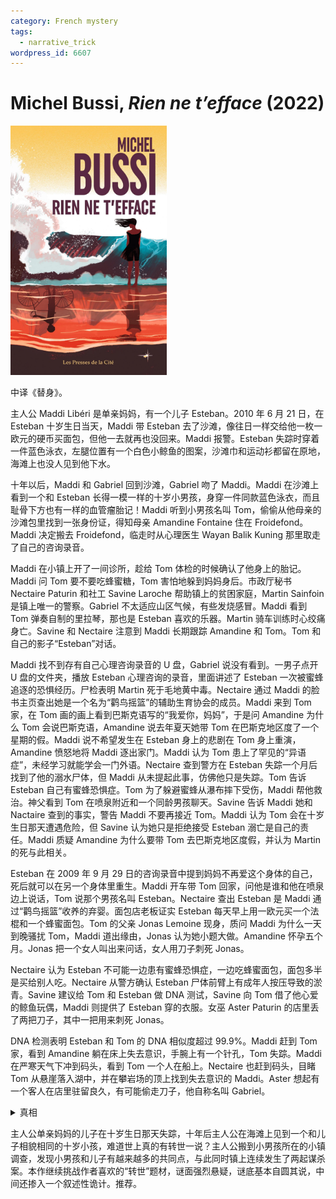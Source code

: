 ```yaml
---
category: French mystery
tags:
  - narrative_trick
wordpress_id: 6607
---
```


# Michel Bussi, <i>Rien ne t’efface</i> (2022)

<img src=images/2022_cover.jpg width=250/>

中译《替身》。

主人公 Maddi Libéri 是单亲妈妈，有一个儿子 Esteban。2010 年 6 月 21 日，在 Esteban 十岁生日当天，Maddi 带 Esteban 去了沙滩，像往日一样交给他一枚一欧元的硬币买面包，但他一去就再也没回来。Maddi 报警。Esteban 失踪时穿着一件蓝色泳衣，左腿位置有一个白色小鲸鱼的图案，沙滩巾和运动衫都留在原地，海滩上也没人见到他下水。

十年以后，Maddi 和 Gabriel 回到沙滩，Gabriel 吻了 Maddi。Maddi 在沙滩上看到一个和 Esteban 长得一模一样的十岁小男孩，身穿一件同款蓝色泳衣，而且耻骨下方也有一样的血管瘤胎记！Maddi 听到小男孩名叫 Tom，偷偷从他母亲的沙滩包里找到一张身份证，得知母亲 Amandine Fontaine 住在 Froidefond。Maddi 决定搬去 Froidefond，临走时从心理医生 Wayan Balik Kuning 那里取走了自己的咨询录音。

Maddi 在小镇上开了一间诊所，趁给 Tom 体检的时候确认了他身上的胎记。Maddi 问 Tom 要不要吃蜂蜜糖，Tom 害怕地躲到妈妈身后。市政厅秘书 Nectaire Paturin 和社工 Savine Laroche 帮助镇上的贫困家庭，Martin Sainfoin 是镇上唯一的警察。Gabriel 不太适应山区气候，有些发烧感冒。Maddi 看到 Tom 弹奏自制的里拉琴，那也是 Esteban 喜欢的乐器。Martin 骑车训练时心绞痛身亡。Savine 和 Nectaire 注意到 Maddi 长期跟踪 Amandine 和 Tom。Tom 和自己的影子“Esteban”对话。

Maddi 找不到存有自己心理咨询录音的 U 盘，Gabriel 说没有看到。一男子点开 U 盘的文件夹，播放 Esteban 心理咨询的录音，里面讲述了 Esteban 一次被蜜蜂追逐的恐惧经历。尸检表明 Martin 死于毛地黄中毒。Nectaire 通过 Maddi 的脸书主页查出她是一个名为“鹳鸟摇篮”的辅助生育协会的成员。Maddi 来到 Tom 家，在 Tom 画的画上看到巴斯克语写的“我爱你，妈妈”，于是问 Amandine 为什么 Tom 会说巴斯克语，Amandine 说去年夏天她带 Tom 在巴斯克地区度了一个星期的假。Maddi 说不希望发生在 Esteban 身上的悲剧在 Tom 身上重演，Amandine 愤怒地将 Maddi 逐出家门。Maddi 认为 Tom 患上了罕见的“异语症”，未经学习就能学会一门外语。Nectaire 查到警方在 Esteban 失踪一个月后找到了他的溺水尸体，但 Maddi 从未提起此事，仿佛他只是失踪。Tom 告诉 Esteban 自己有蜜蜂恐惧症。Tom 为了躲避蜜蜂从瀑布摔下受伤，Maddi 帮他救治。神父看到 Tom 在喷泉附近和一个同龄男孩聊天。Savine 告诉 Maddi 她和 Nactaire 查到的事实，警告 Maddi 不要再接近 Tom。Maddi 认为 Tom 会在十岁生日那天遭遇危险，但 Savine 认为她只是拒绝接受 Esteban 溺亡是自己的责任。Maddi 质疑 Amandine 为什么要带 Tom 去巴斯克地区度假，并认为 Martin 的死与此相关。

Esteban 在 2009 年 9 月 29 日的咨询录音中提到妈妈不再爱这个身体的自己，死后就可以在另一个身体里重生。Maddi 开车带 Tom 回家，问他是谁和他在喷泉边上说话，Tom 说那个男孩名叫 Esteban。Nectaire 查出 Esteban 是 Maddi 通过“鹳鸟摇篮”收养的弃婴。面包店老板证实 Esteban 每天早上用一欧元买一个法棍和一个蜂蜜面包。Tom 的父亲 Jonas Lemoine 现身，质问 Maddi 为什么一天到晚骚扰 Tom，Maddi 道出缘由，Jonas 认为她小题大做。Amandine 怀孕五个月。Jonas 把一个女人叫出来问话，女人用刀子刺死 Jonas。

Nectaire 认为 Esteban 不可能一边患有蜜蜂恐惧症，一边吃蜂蜜面包，面包多半是买给别人吃。Nectaire 从警方确认 Esteban 尸体前臂上有成年人按压导致的淤青。Savine 建议给 Tom 和 Esteban 做 DNA 测试，Savine 向 Tom 借了他心爱的鲸鱼玩偶，Maddi 则提供了 Esteban 穿的衣服。女巫 Aster Paturin 的店里丢了两把刀子，其中一把用来刺死 Jonas。

DNA 检测表明 Esteban 和 Tom 的 DNA 相似度超过 99.9%。Maddi 赶到 Tom 家，看到 Amandine 躺在床上失去意识，手腕上有一个针孔，Tom 失踪。Maddi 在严寒天气下冲到码头，看到 Tom 一个人在船上。Nectaire 也赶到码头，目睹 Tom 从悬崖落入湖中，并在攀岩场的顶上找到失去意识的 Maddi。Aster 想起有一个客人在店里驻留良久，有可能偷走刀子，他自称名叫 Gabriel。

<details><summary>真相</summary>
Gabriel 是 Maddi 的亲生儿子，而不是男朋友（叙述性诡计）。Esteban 知道母亲怀孕，担心母亲从此不再爱自己。Savine 是 Esteban 的亲生母亲，悄悄接近 Esteban，给他灌输转生的念头，Esteban 每天给 Savine 一个蜂蜜面包。Savine 在 Esteban 十岁生日当天按计划带 Esteban 逃离，但中途 Esteban 要回去找妈妈，逃入海中溺亡。Savine 将儿子的死归咎于 Maddi，决意复仇。Savine 在网上找到一个和 Esteban 相貌相似的小孩 Tom，搬到其所在小镇当社工，在他身上留下同样的烧伤胎记，人为制造了蜜蜂恐惧症，教给他巴斯克语，还给他买了同款的鲸鱼泳衣。Savine 建议 Amandine 带 Tom 去巴斯克地区度假，制造机会和 Maddi 见面。Savine 的计划被 Martin、Jonas 先后识破，所以她将二人杀死。Savine 用小时候 Esteban 玩过的鲸鱼玩偶替换了 Tom 的鲸鱼玩偶，所以两个样本的 DNA 匹配。Gabriel 偷听了 Esteban 的心里咨询录音，化名 Esteban 主动接近并帮助 Tom。Nectaire 看到的坠崖 Tom 其实是 Savine 扔下的人偶。结尾 Savine 劫持了 Tom、Gabriel 和前来营救的 Maddi，所幸心理医生 Wayan 及时赶到将三人救下。
</details>

主人公单亲妈妈的儿子在十岁生日那天失踪，十年后主人公在海滩上见到一个和儿子相貌相同的十岁小孩，难道世上真的有转世一说？主人公搬到小男孩所在的小镇调查，发现小男孩和儿子有越来越多的共同点，与此同时镇上连续发生了两起谋杀案。本作继续挑战作者喜欢的“转世”题材，谜面强烈悬疑，谜底基本自圆其说，中间还掺入一个叙述性诡计。推荐。